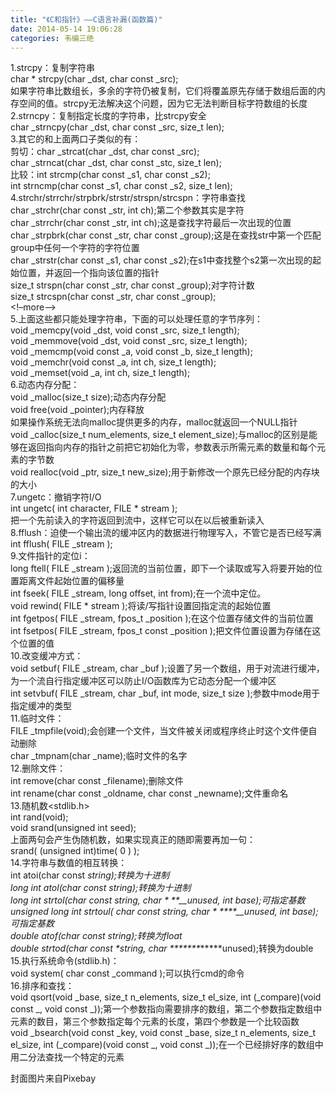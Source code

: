 ```yaml
---
title: "《C和指针》——C语言补漏(函数篇)"
date: 2014-05-14 19:06:28
categories: 韦编三绝
---
```

1.strcpy：复制字符串  
char * strcpy(char _dst, char const _src);  
如果字符串比数组长，多余的字符仍被复制，它们将覆盖原先存储于数组后面的内存空间的值。strcpy无法解决这个问题，因为它无法判断目标字符数组的长度  
2.strncpy：复制指定长度的字符串，比strcpy安全  
char _strncpy(char _dst, char const _src, size_t len);  
3.其它的和上面两口子类似的有：  
剪切：char _strcat(char _dst, char const _src);  
char _strncat(char _dst, char const _stc, size_t len);  
比较：int strcmp(char const _s1, char const _s2);  
int strncmp(char const _s1, char const _s2, size_t len);  
4.strchr/strrchr/strpbrk/strstr/strspn/strcspn：字符串查找  
char _strchr(char const _str, int ch);第二个参数其实是字符  
char _strrchr(char const _str, int ch);这是查找字符最后一次出现的位置  
char _strpbrk(char const _str, char const
_group);这是在查找str中第一个匹配group中任何一个字符的字符位置  
char _strstr(char const _s1, char const
_s2);在s1中查找整个s2第一次出现的起始位置，并返回一个指向该位置的指针  
size_t strspn(char const _str, char const _group);对字符计数  
size_t strcspn(char const _str, char const _group);  
<!–more–>  
5.上面这些都只能处理字符串，下面的可以处理任意的字节序列：  
void _memcpy(void _dst, void const _src, size_t length);  
void _memmove(void _dst, void const _src, size_t length);  
void _memcmp(void const _a, void const _b, size_t length);  
void _memchr(void const _a, int ch, size_t length);  
void _memset(void _a, int ch, size_t length);  
6.动态内存分配：  
void _malloc(size_t size);动态内存分配  
void free(void _pointer);内存释放  
如果操作系统无法向malloc提供更多的内存，malloc就返回一个NULL指针  
void _calloc(size_t num_elements, size_t
element_size);与malloc的区别是能够在返回指向内存的指针之前把它初始化为零，参数表示所需元素的数量和每个元素的字节数  
void realloc(void _ptr, size_t new_size);用于新修改一个原先已经分配的内存块的大小  
7.ungetc：撤销字符I/O  
int ungetc( int character, FILE * stream );  
把一个先前读入的字符返回到流中，这样它可以在以后被重新读入  
8.fflush：迫使一个输出流的缓冲区内的数据进行物理写入，不管它是否已经写满  
int fflush( FILE _stream );  
9.文件指针的定位i：  
long ftell( FILE _stream );返回流的当前位置，即下一个读取或写入将要开始的位置距离文件起始位置的偏移量  
int fseek( FILE _stream, long offset, int from);在一个流中定位。  
void rewind( FILE * stream );将读/写指针设置回指定流的起始位置  
int fgetpos( FILE _stream, fpos_t _position );在这个位置存储文件的当前位置  
int fsetpos( FILE _stream, fpos_t const _position );把文件位置设置为存储在这个位置的值  
10.改变缓冲方式：  
void setbuf( FILE _stream, char _buf
);设置了另一个数组，用于对流进行缓冲，为一个流自行指定缓冲区可以防止I/O函数库为它动态分配一个缓冲区  
int setvbuf( FILE _stream, char _buf, int mode, size_t size );参数中mode用于指定缓冲的类型  
11.临时文件：  
FILE _tmpfile(void);会创建一个文件，当文件被关闭或程序终止时这个文件便自动删除  
char _tmpnam(char _name);临时文件的名字  
12.删除文件：  
int remove(char const _filename);删除文件  
int rename(char const _oldname, char const _newname);文件重命名  
13.随机数<stdlib.h>  
int rand(void);  
void srand(unsigned int seed);  
上面两句会产生伪随机数，如果实现真正的随即需要再加一句：  
srand( (unsigned int)time( 0 ) );  
14.字符串与数值的相互转换：  
int atoi(char const _string);转换为十进制  
long int atol(char const _string);转换为十进制  
long int strtol(char const _string, char * **_*__unused, int base);可指定基数  
unsigned long int strtoul( char const _string, char * ****_*__unused, int
base);可指定基数  
double atof(char const _string);转换为float  
double strtod(char const *string, char ****_*_**_*****unused);转换为double  
15.执行系统命令(stdlib.h)：  
void system( char const _command );可以执行cmd的命令  
16.排序和查找：  
void qsort(void _base, size_t n_elements, size_t el_size, int (_compare)(void
const _, void const
_));第一个参数指向需要排序的数组，第二个参数指定数组中元素的数目，第三个参数指定每个元素的长度，第四个参数是一个比较函数  
void _bsearch(void const _key, void const _base, size_t n_elements, size_t
el_size, int (_compare)(void const _, void const _));在一个已经排好序的数组中用二分法查找一个特定的元素  

封面图片来自Pixebay
